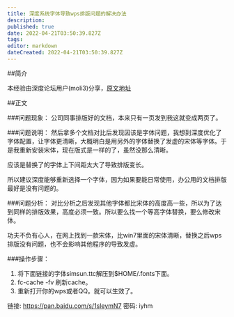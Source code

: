 ```yaml
---
title: 深度系统字体导致wps排版问题的解决办法
description: 
published: true
date: 2022-04-21T03:50:39.827Z
tags: 
editor: markdown
dateCreated: 2022-04-21T03:50:39.827Z
---
```


##简介

本经验由深度论坛用户(moli3)分享，[原文地址](https://bbs.deepin.org/forum.php?mod=viewthread&tid=135304&extra=)

##正文

###问题现象：
公司同事排版好的文档，本来只有一页发到我这就变成两页了。

###问题说明：
然后拿多个文档对比后发现因该是字体问题，我想到深度优化了字体配置，让字体更清晰，大概明白是用另外的字体替换了发虚的宋体等字体。于是我重新安装宋体，现在版式是一样的了，虽然没那么清晰。

 应该是替换了的字体上下间距太大了导致排版变长。

所以建议深度能够重新选择一个字体，因为如果要能日常使用，办公用的文档排版最好是没有问题的。


###问题分析：
 对比分析之后发现其他字体都比宋体的高度高一些，所以为了达到同样的排版效果，高度必须一致。所以要么找一个等高字体替换，要么修改宋体。

功夫不负有心人，在网上找到一款宋体，比win7里面的宋体清晰，替换之后wps排版没有问题，也不会影响其他程序的导致发虚。

###操作步骤：
 1.  将下面链接的字体simsun.ttc解压到$HOME/.fonts下面。
 2.   fc-cache -fv 刷新cache。
 3.   重新打开你的wps或者QQ。就可以生效了。


链接: https://pan.baidu.com/s/1sleymN7 密码: iyhm